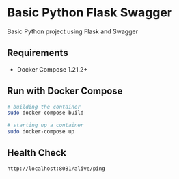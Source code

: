 # Basic Python Flask Swagger

Basic Python project using Flask and Swagger

## Requirements

* Docker Compose 1.21.2+

## Run with Docker Compose

```bash
# building the container
sudo docker-compose build

# starting up a container
sudo docker-compose up
```

## Health Check

```http
http://localhost:8081/alive/ping
```
